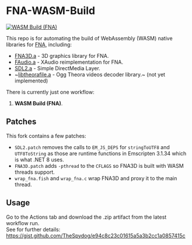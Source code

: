 # FNA-WASM-Build


[![WASM Build (FNA)](https://github.com/r58Playz/FNA-WASM-Build/actions/workflows/WASM.FNA.yml/badge.svg)](https://github.com/r58Playz/FNA-WASM-Build/actions/workflows/WASM.FNA.yml)

This repo is for automating the build of WebAssembly (WASM) native libraries for [FNA](https://fna-xna.github.io/), including:

* [FNA3D.a](https://github.com/FNA-XNA/FNA3D) - 3D graphics library for FNA.
* [FAudio.a](https://github.com/FNA-XNA/FAudio) - XAudio reimplementation for FNA.
* [SDL2.a](https://github.com/libsdl-org/SDL) - Simple DirectMedia Layer.
* ~[libtheorafile.a](https://github.com/FNA-XNA/Theorafile) - Ogg Theora videos decoder library.~ (not yet implemented)

There is currently just one workflow:

1.  **WASM Build (FNA)**.  

## Patches
This fork contains a few patches:
- `SDL2.patch` removes the calls to `EM_JS_DEPS` for `stringToUTF8` and `UTF8ToString` as those are runtime functions in Emscripten 3.1.34 which is what .NET 8 uses.
- `FNA3D.patch` adds `-pthread` to the `CFLAGS` so FNA3D is built with WASM threads support.
- `wrap_fna.fish` and `wrap_fna.c` wrap FNA3D and proxy it to the main thread.

## Usage

Go to the Actions tab and download the .zip artifact from the latest workflow run.  
See for further details:  https://gist.github.com/TheSpydog/e94c8c23c01615a5a3b2cc1a0857415c
